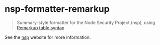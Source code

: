 # nsp-formatter-remarkup

> Summary-style formatter for the Node Security Project (nsp), using [Remarkup table syntax](https://secure.phabricator.com/book/phabricator/article/remarkup/#tables)

See the [nsp](https://github.com/nodesecurity/nsp) website for more information.
